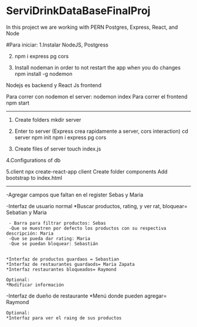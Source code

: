 # ServiDrinkDataBaseFinalProj

In this project we are working with PERN
Postgres, Express, React, and Node

#Para iniciar:
1.Instalar NodeJS, Postgress

2. npm i express pg cors

3. Install nodeman in order to not restart the app when you do changes
npm install -g nodemon

Nodejs es backend y React Js frontend

Para correr con nodemon el server:
nodemon index
Para correr el frontend
npm start

---------------------------------------------------
1. Create folders
mkdir server

2. Enter to server (Express crea rapidamente a server, cors interaction)
cd server 
npm init
npm i express pg cors

3. Create files of server
touch index.js

4.Configurations of db

5.client
npx create-react-app client
Create folder components
Add bootstrap to index.html



-----
-Agregar campos que faltan en el register
Sebas y Maria

-Interfaz de usuario normal
    *Buscar productos, rating, y ver rat, bloquear= Sebatian y Maria
    
     - Barra para filtrar productos: Sebas
     -Que se muestren por defecto los productos con su respectiva descripción: Maria
     -Que se pueda dar rating: Maria
     -Que se puedan bloquear: Sebastián


    *Interfaz de productos guardaos = Sebastian
    *Interfaz de restaurantes guardaods= Maria Zapata
    *Interfaz restaurantes bloqueados= Raymond

    Optional:
    *Modificar información


-Interfaz de dueño de restaurante
    *Menú donde pueden agregar= Raymond

    Optional:
    *Interfaz para ver el raing de sus productos